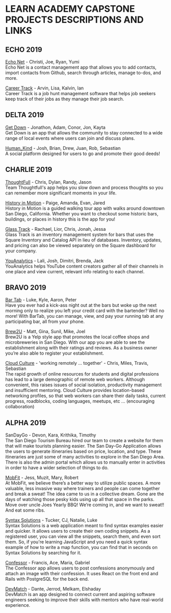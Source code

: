 # LEARN ACADEMY CAPSTONE PROJECTS DESCRIPTIONS AND LINKS

## ECHO 2019
[Echo Net](http://echo-net.herokuapp.com/) - Christi, Joe, Ryan, Yumi <br />
Echo Net is a contact management app that allows you to add contacts, import contacts from Github, search through articles, manage to-dos, and more.

[Career Track](http://career-track-kali.herokuapp.com/) - Arvin, Lisa, Kalvin, Ian <br />
Career Track is a job hunt management software that helps job seekers keep track of their jobs as they manage their job search.

## DELTA 2019
[Get Down](https://quiet-peak-08707.herokuapp.com/) - Jonathon, Adam, Conor, Jon, Kayta <br />
Get Down is an app that allows the community to stay connected to a wide range of local events where users can join and discuss plans.

[Human_Kind](http://cryptic-crag-66013.herokuapp.com/) - Josh, Brian, Drew, Juan, Rob, Sebastian <br />
A social platform designed for users to go and promote their good deeds!

## CHARLIE 2019

[ThoughtFull](https://nameless-oasis-66768.herokuapp.com/) - Chris, Dylan, Randy, Jason <br />
Team Thoughtfull's app helps you slow down and process thoughts so you can remember more significant moments in your life.

[History in Motion](https://radiant-bastion-26413.herokuapp.com/) - Paige, Amanda, Evan, Jared <br />
History in Motion is a guided walking tour app with walks around downtown San Diego, California. Whether you want to checkout some historic bars, buildings, or places in history this is the app for you!


[Glass Track](https://guarded-garden-91447.herokuapp.com/) - Rachael, Lior, Chris, Jonah, Jessa <br />
Glass Track is an inventory management system for bars that uses the Square Inventory and Catalog API in lieu of databases. Inventory, updates, and pricing can also be viewed separately on the Square dashboard for your company.

[YouAnalytics](https://immense-sierra-25184.herokuapp.com/) - Lali, Josh, Dimitri, Brenda, Jack <br />
YouAnalytics helps YouTube content creators gather all of their channels in one place and view current, relevant info relating to each channel.

## BRAVO 2019

[Bar Tab](https://stark-citadel-11929.herokuapp.com/) - Luke, Kyle, Aaron, Peter <br />
Have you ever had a kick-ass night out at the bars but woke up the next morning only to realize you left your credit card with the bartender? Well no more! With BarTab, you can manage, view, and pay your running tab at any participating bar, all from your phone.

[Brew2U](https://shrouded-gorge-53412.herokuapp.com/) - Matt, Gina, Sunil, Mike, Joel <br />
Brew2U is a Yelp style app that promotes the local coffee shops and microbreweries in San Diego. With our app you are able to see the establishment along with their ratings and reviews. As a business owner you’re also able to register your establishment.

[Cloud Culture](https://shrouded-sea-28469.herokuapp.com/) -  'working remotely ... together' - Chris, Miles, Travis, Sebastian <br />
The rapid growth of online resources for students and digital professions has lead to a large demographic of remote web workers. Although convenient, this raises issues of social isolation, productivity management and insufficient mentoring. Cloud Culture provides location-based networking profiles, so that web workers can share their daily tasks, current progress, roadblocks, coding languages, meetups, etc ... (encouraging collaboration)

## ALPHA 2019

SanDayGo - Devon, Kara, Krithika, Timothy <br />
The San Diego Tourism Bureau hired our team to create a website for them that will make tourists planning easier. The San Day-Go Application allows the users to generate itineraries based on price, location, and type. These itineraries are just some of many activities to explore in the San Diego Area.  There is also the admin portal which allows us to manually enter in activities in order to have a wider selection of things to do.

[MobFit](https://fierce-dusk-91597.herokuapp.com/) - Jess, Muzit, Mary, Robert <br />
At MobFit, we believe there’s a better way to utilize public spaces. A more valuable, less invasive way where trainers and people can come together and break a sweat! The idea came to us in a collective dream. Gone are the days of watching those pesky kids using up all that space in the parks. Move over uncle Joes Yearly BBQ! We’re coming in, and we want to sweat!! And eat some ribs.

[Syntax Solutions](http://glacial-chamber-74968.herokuapp.com) - Tucker, CJ, Natalie, Luke <br />
Syntax Solutions is a web application meant to find syntax examples easier and quicker. It allows users to create their own coding snippets. As a registered user, you can view all the snippets, search them, and even sort them. So, if you're learning JavaScript and you need a quick syntax example of how to write a map function, you can find that in seconds on Syntax Solutions by searching for it.

[Confessor](https://blooming-shore-45501.herokuapp.com/) - Francis, Ace, Maria, Gabriel <br />
The Confessor app allows users to post confessions anonymously and attach an image with their confession. It uses React on the front end and Rails with PostgreSQL for the back end.


[DevMatch](https://limitless-depths-51712.herokuapp.com/) - Dante, Jerrod, Melkam, Elshaday <br />
DevMatch is an app designed to connect current and aspiring software engineers seeking to improve their skills with mentors who have real-world experience.
